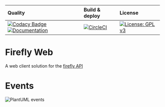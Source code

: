 | Quality | Build & deploy | License |
| :------ | :------------- | :------ |
| [![Codacy Badge](https://api.codacy.com/project/badge/Grade/1265e1a007664420b091092c0d1253d8)](https://www.codacy.com/app/celiangarcia/firefly-web?utm_source=github.com&amp;utm_medium=referral&amp;utm_content=celian-garcia/firefly-web&amp;utm_campaign=Badge_Grade) [![Documentation](https://celian-garcia.github.io/firefly-web/images/coverage-badge.svg)](https://celian-garcia.github.io/firefly-web/overview.html) | [![CircleCI](https://circleci.com/gh/celian-garcia/firefly-web.svg?style=shield)](https://circleci.com/gh/celian-garcia/firefly-web) | [![License: GPL v3](https://img.shields.io/badge/License-GPL%20v3-blue.svg)](https://www.gnu.org/licenses/gpl-3.0) |



# Firefly Web
A web client solution for the [firefly API](https://github.com/celian-garcia/firefly-api)

# Events
![PlantUML events](http://www.plantuml.com/plantuml/png/3SlB3OD030N0Lf82MD_fnZWFiEHTa3yWkYTpdwyEiVgXt3vxvXapaVFTDiszbWgu72CniidHIM3AOzhOHPbMTQpsJ3SMwXm99uv01k7wZsXdTNi1)
